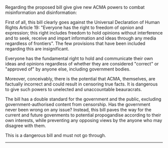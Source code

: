 Regarding the proposed bill give give new ACMA powers to combat misinformation and disinformation:

First of all, this bill clearly goes against the Universal Declaration of Human Rights Article 19: "Everyone
has the right to freedom of opnion and expression; this right includes freedom to hold opinions without
interference and to seek, receive and impart information and ideas through any media regardless of
frontiers". The few provisions that have been included regarding this are insignificant.

Everyone has the fundamental right to hold and communicate their own ideas and opinions regardless
of whether they are considered "correct" or "approved of" by anyone else, including government bodies.

Moreover, conceivably, there is the potential that ACMA, themselves, are factually incorrect and could
result in censoring true facts. It is dangerous to give such powers to unelected and unaccountable
beauracrats.

The bill has a double standard for the government and the public, excluding government-authorised
content from censorship. Has the government never been wrong on any issue? Instead, this bill paves
the way for the current and future govenments to potential propogandise according to their own
interests, while preventing any opposing views by the anyone who may disagree with them.

This is a dangerous bill and must not go through.


-----


